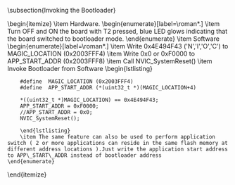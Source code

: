 \subsection{Invoking the Bootloader}

\begin{itemize}
	\item Hardware.
	\begin{enumerate}[label=\roman*.]
		\item Turn OFF and ON the board with T2 pressed, blue LED glows indicating that the board switched to bootloader mode.
	\end{enumerate}
	\item Software
	\begin{enumerate}[label=\roman*.]
		\item Write 0x4E494F43 ('N','I','O','C') to MAGIC\_LOCATION (0x2003FFF4)
		\item Write 0x0 or 0xF0000 to APP\_START\_ADDR (0x2003FFF8)
		\item Call NVIC\_SystemReset()
		\item Invoke Bootloader from Software
		\begin{lstlisting}
		
		#define  MAGIC_LOCATION (0x2003FFF4)
		#define  APP_START_ADDR (*(uint32_t *)(MAGIC_LOCATION+4)
		 
		*((uint32_t *)MAGIC_LOCATION) == 0x4E494F43;
		APP_START_ADDR = 0xF0000;
		//APP_START_ADDR = 0x0;
		NVIC_SystemReset();
		
		\end{lstlisting}
		\item The same feature can also be used to perform application switch ( 2 or more applications can reside in the same flash memory at different address locations ).Just write the application start address to APP\_START\_ADDR instead of bootloader address
	\end{enumerate}
\end{itemize}

